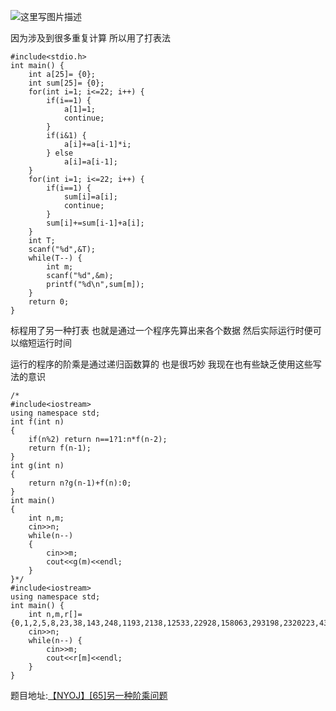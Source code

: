 ![这里写图片描述](http://img.blog.csdn.net/20160128213850636)

因为涉及到很多重复计算
所以用了打表法

```
#include<stdio.h>
int main() {
	int a[25]= {0};
	int sum[25]= {0};
	for(int i=1; i<=22; i++) {
		if(i==1) {
			a[1]=1;
			continue;
		}
		if(i&1) {
			a[i]+=a[i-1]*i;
		} else
			a[i]=a[i-1];
	}
	for(int i=1; i<=22; i++) {
		if(i==1) {
			sum[i]=a[i];
			continue;
		}
		sum[i]+=sum[i-1]+a[i];
	}
	int T;
	scanf("%d",&T);
	while(T--) {
		int m;
		scanf("%d",&m);
		printf("%d\n",sum[m]);
	}
	return 0;
}

```

标程用了另一种打表
也就是通过一个程序先算出来各个数据
然后实际运行时便可以缩短运行时间

运行的程序的阶乘是通过递归函数算的
也是很巧妙
我现在也有些缺乏使用这些写法的意识

```
/*
#include<iostream>
using namespace std;
int f(int n)
{
	if(n%2) return n==1?1:n*f(n-2);
	return f(n-1);
}
int g(int n)
{
	return n?g(n-1)+f(n):0;
}
int main()
{
	int n,m;
	cin>>n;
	while(n--)
	{
		cin>>m;
		cout<<g(m)<<endl;
	}
}*/
#include<iostream>
using namespace std;
int main() {
	int n,m,r[]= {0,1,2,5,8,23,38,143,248,1193,2138,12533,22928,158063,293198,2320223,4347248,38806673,73266098,727995173,1382724248};
	cin>>n;
	while(n--) {
		cin>>m;
		cout<<r[m]<<endl;
	}
}
```
题目地址:[【NYOJ】[65]另一种阶乘问题](http://acm.nyist.net/JudgeOnline/problem.php?pid=65)
